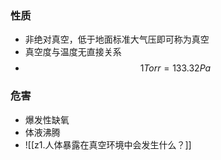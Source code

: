 
### 性质

- 非绝对真空，低于地面标准大气压即可称为真空
- 真空度与温度无直接关系
- $$
  1 Torr= 133.32 Pa
 $$

### 危害
- 爆发性缺氧
- 体液沸腾
- ![[z1.人体暴露在真空环境中会发生什么？]]